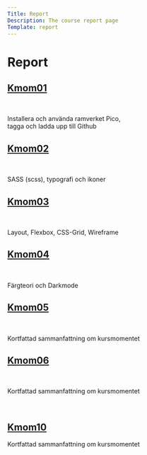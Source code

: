 ```yaml
---
Title: Report
Description: The course report page
Template: report
---
```


Report
==========================

<div class="kmom-box">
    <a href="report/kmom01"><h2>Kmom01</h2></a><br>
    <p>Installera och använda ramverket Pico, <br>   tagga och ladda upp till Github</p>
</div>
<div class="kmom-box">
    <a href="report/kmom02"><h2>Kmom02</h2></a><br>
    <p>SASS (scss), typografi och ikoner</p>
</div>
<div class="kmom-box">
    <a href="report/kmom03"><h2>Kmom03</h2></a><br>
    <p>Layout, Flexbox, CSS-Grid, Wireframe</p>
</div>
<div class="kmom-box">
    <a href="report/kmom04"><h2>Kmom04</h2></a><br>
    <p>Färgteori och Darkmode</p>
</div>
<div class="kmom-box">
    <a href="#"><h2>Kmom05</h2></a><br>
    <p>Kortfattad sammanfattning om kursmomentet</p>
</div>
<div class="kmom-box">
    <a href="#"><h2>Kmom06</h2></a><br>
    <p>Kortfattad sammanfattning om kursmomentet</p>
</div>
<div class="kmom-box project"><br>
    <a href="#"><h2>Kmom10</h2></a>
    <p>Kortfattad sammanfattning om kursmomentet</p>
</div>